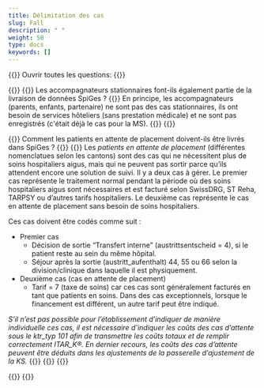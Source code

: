 ```yaml
---
title: Délimitation des cas
slug: Fall
description: " "
weight: 50
type: docs
keywords: []
---
```


{{<faqBlock>}}
Ouvrir toutes les questions: {{<collapsibleGroupCommand groupId="Fall">}}

{{<numberedList>}}
{{<listItem>}}
Les accompagnateurs stationnaires font-ils également partie de la livraison de données SpiGes ?
{{<collapsibleBlock groupId="Fall">}}
En principe, les accompagnateurs (parents, enfants, partenaire) ne sont pas des cas stationnaires, ils ont besoin de services hôteliers (sans prestation médicale) et ne sont pas enregistrés (c'était déjà le cas pour la MS).
{{</collapsibleBlock>}}
{{</listItem>}}

{{<listItem>}}
Comment les patients en attente de placement doivent-ils être livrés dans SpiGes ?
{{<collapsibleBlock groupId="Fall">}}
{{<markdown>}}
Les *patients en attente de placement* (différentes nomenclatues selon les cantons) sont des cas qui ne nécessitent plus de soins hospitaliers aigus, mais qui ne peuvent pas sortir parce qu’ils attendent encore une solution de suivi. Il y a deux cas à gérer. Le premier cas représente le traitement normal pendant la période où des soins hospitaliers aigus sont nécessaires et est facturé selon SwissDRG, ST Reha, TARPSY ou d’autres tarifs hospitaliers. Le deuxième cas représente le cas en attente de placement sans besoin de soins hospitaliers.  

Ces cas doivent être codés comme suit :  

- Premier cas
    - Décision de sortie “Transfert interne” (austrittsentscheid = 4), si le patient reste au sein du même hôpital.
    - Séjour après la sortie (austritt_aufenthalt) 44, 55 ou 66 selon la division/clinique dans laquelle il est physiquement. 
- Deuxième cas (cas en attente de placement)
    - Tarif = 7 (taxe de soins) car ces cas sont généralement facturés en tant que patients en soins. Dans des cas exceptionnels, lorsque le financement est différent, un autre tarif peut être indiqué.  
    
*S’il n’est pas possible pour l’établissement d’indiquer de manière individuelle ces cas, il est nécessaire d’indiquer les coûts des cas d’attente sous le ktr_typ 101 afin de transmettre les coûts totaux et de remplir correctement ITAR_K®. En dernier recours, les coûts des cas d’attente peuvent être déduits dans les ajustements de la passerelle d’ajustement de la KS.*
{{</markdown>}}
{{</collapsibleBlock>}}
{{</listItem>}}

{{</numberedList>}}
{{</faqBlock>}}
